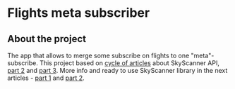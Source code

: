 # Flights meta subscriber

## About the project

The app that allows to merge some subscribe on flights to one "meta"-subscribe. This project based on [cycle of articles](https://javarush.ru/groups/posts/2400-sozdanie-sistemih-monitoringa-cen-na-aviabiletih-poshagovoe-rukovodstvo) about SkyScanner API, [part 2](https://javarush.ru/groups/posts/2401-sozdanie-sistemih-monitoringa-cen-na-aviabiletih-poshagovoe-rukovodstvo-chastjh-2) and [part 3](https://javarush.ru/groups/posts/2402-sozdanie-sistemih-monitoringa-cen-na-aviabiletih-poshagovoe-rukovodstvo-chastjh-3). More info and ready to use SkyScanner library in the next articles - [part 1](https://javarush.ru/groups/posts/2430-gayd-po-sozdaniju-klienta-dlja-skyscanner-api-i-ego-publikacii-v-jcenver-i-maven-central) and [part 2](https://javarush.ru/groups/posts/2431-gayd-po-sozdaniju-klienta-dlja-skyscanner-api-i-ego-publikacii-v-jcenver-i-maven-central-chastj).
